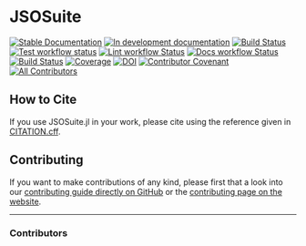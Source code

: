 # JSOSuite

[![Stable Documentation](https://img.shields.io/badge/docs-stable-blue.svg)](https://JuliaSmoothOptimizers.github.io/JSOSuite.jl/stable)
[![In development documentation](https://img.shields.io/badge/docs-dev-blue.svg)](https://JuliaSmoothOptimizers.github.io/JSOSuite.jl/dev)
[![Build Status](https://github.com/JuliaSmoothOptimizers/JSOSuite.jl/workflows/Test/badge.svg)](https://github.com/JuliaSmoothOptimizers/JSOSuite.jl/actions)
[![Test workflow status](https://github.com/JuliaSmoothOptimizers/JSOSuite.jl/actions/workflows/Test.yml/badge.svg?branch=main)](https://github.com/JuliaSmoothOptimizers/JSOSuite.jl/actions/workflows/Test.yml?query=branch%3Amain)
[![Lint workflow Status](https://github.com/JuliaSmoothOptimizers/JSOSuite.jl/actions/workflows/Lint.yml/badge.svg?branch=main)](https://github.com/JuliaSmoothOptimizers/JSOSuite.jl/actions/workflows/Lint.yml?query=branch%3Amain)
[![Docs workflow Status](https://github.com/JuliaSmoothOptimizers/JSOSuite.jl/actions/workflows/Docs.yml/badge.svg?branch=main)](https://github.com/JuliaSmoothOptimizers/JSOSuite.jl/actions/workflows/Docs.yml?query=branch%3Amain)
[![Build Status](https://api.cirrus-ci.com/github/JuliaSmoothOptimizers/JSOSuite.jl.svg)](https://cirrus-ci.com/github/JuliaSmoothOptimizers/JSOSuite.jl)
[![Coverage](https://codecov.io/gh/JuliaSmoothOptimizers/JSOSuite.jl/branch/main/graph/badge.svg)](https://codecov.io/gh/JuliaSmoothOptimizers/JSOSuite.jl)
[![DOI](https://proceedings.juliacon.org/papers/10.21105/jcon.00161/status.svg)](https://doi.org/10.21105/jcon.00161)
[![Contributor Covenant](https://img.shields.io/badge/Contributor%20Covenant-2.1-4baaaa.svg)](CODE_OF_CONDUCT.md)
[![All Contributors](https://img.shields.io/github/all-contributors/JuliaSmoothOptimizers/JSOSuite.jl?labelColor=5e1ec7&color=c0ffee&style=flat-square)](#contributors)

## How to Cite

If you use JSOSuite.jl in your work, please cite using the reference given in [CITATION.cff](https://github.com/JuliaSmoothOptimizers/JSOSuite.jl/blob/main/CITATION.cff).

## Contributing

If you want to make contributions of any kind, please first that a look into our [contributing guide directly on GitHub](docs/src/90-contributing.md) or the [contributing page on the website](https://JuliaSmoothOptimizers.github.io/JSOSuite.jl/dev/90-contributing/).

---

### Contributors

<!-- ALL-CONTRIBUTORS-LIST:START - Do not remove or modify this section -->
<!-- prettier-ignore-start -->
<!-- markdownlint-disable -->

<!-- markdownlint-restore -->
<!-- prettier-ignore-end -->

<!-- ALL-CONTRIBUTORS-LIST:END -->

